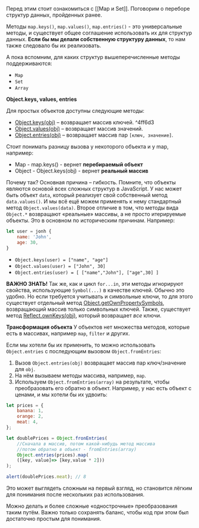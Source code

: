 Перед этим стоит ознакомиться с [[Map и Set]].
Поговорим о переборе структур данных, пройденных ранее.

Методы `map.keys()`, `map.values()`, `map.entries()` - это универсальные методы, и существует общее соглашение использовать их для структур данных.
**Если бы мы делали собственную структуру данных**, то нам также следовало бы их реализовать.

А пока вспомним, для каких структур вышеперечисленные методы поддерживаются:
-   `Map`
-   `Set`
-   `Array`

**Object.keys, values, entries**

Для простых объектов доступны следующие методы:
-   [Object.keys(obj)](https://developer.mozilla.org/ru/docs/Web/JavaScript/Reference/Global_Objects/Object/keys) – возвращает массив ключей. ^4ff6d3
-   [Object.values(obj)](https://developer.mozilla.org/ru/docs/Web/JavaScript/Reference/Global_Objects/Object/values) – возвращает массив значений.
-   [Object.entries(obj)](https://developer.mozilla.org/ru/docs/Web/JavaScript/Reference/Global_Objects/Object/entries) – возвращает массив пар `[ключ, значение]`.

Стоит понимать разницу вызова у некоторого объекта и у map, например:
- Map - map.keys() - вернет **перебираемый объект**
- Object - Object.keys(obj) - вернет **реальный массив**

Почему так? Основная причина – гибкость. Помните, что объекты являются основой всех сложных структур в JavaScript. У нас может быть объект `data`, который реализует свой собственный метод `data.values()`. И мы всё ещё можем применять к нему стандартный метод `Object.values(data)`.
Второе отличие в том, что методы вида `Object.*` возвращают «реальные» массивы, а не просто итерируемые объекты. Это в основном по историческим причинам.
Например:
```js
let user = jonh {
	name: 'John',
	age: 30,
}
```
-   `Object.keys(user) = ["name", "age"]`
-   `Object.values(user) = ["John", 30]`
-   `Object.entries(user) = [ ["name","John"], ["age",30] ]`

**ВАЖНО ЗНАТЬ!**
Так же, как и цикл `for...in`, эти методы игнорируют свойства, использующие `Symbol(...)` в качестве ключей.
Обычно это удобно. Но если требуется учитывать и символьные ключи, то для этого существует отдельный метод [Object.getOwnPropertySymbols](https://developer.mozilla.org/ru/docs/Web/JavaScript/Reference/Global_Objects/Object/getOwnPropertySymbols), возвращающий массив только символьных ключей. Также, существует метод [Reflect.ownKeys(obj)](https://developer.mozilla.org/ru/docs/Web/JavaScript/Reference/Global_Objects/Reflect/ownKeys), который возвращает _все_ ключи.

**Трансформация объекта**
У объектов нет множества методов, которые есть в массивах, например `map`, `filter` и других.

Если мы хотели бы их применить, то можно использовать `Object.entries` с последующим вызовом `Object.fromEntries`:

1.  Вызов `Object.entries(obj)` возвращает массив пар ключ/значение для `obj`.
2.  На нём вызываем методы массива, например, `map`.
3.  Используем `Object.fromEntries(array)` на результате, чтобы преобразовать его обратно в объект.
Например, у нас есть объект с ценами, и мы хотели бы их удвоить:
```js
let prices = {
	banana: 1,
	orange: 2,
	meat: 4,
};

let doublePrices = Object.fronEntries(
	//Сначала в массив, потом какой-нибудь метод массива
	//потом обратно в объект - fromEntries(array)
	Object.entries(prices).map(
	([key, value]=> [key,value * 2]))
);

alert(doublePrices.meat); // 8
```
Это может выглядеть сложным на первый взгляд, но становится лёгким для понимания после нескольких раз использования.

Можно делать и более сложные «однострочные» преобразования таким путём. Важно только сохранять баланс, чтобы код при этом был достаточно простым для понимания.